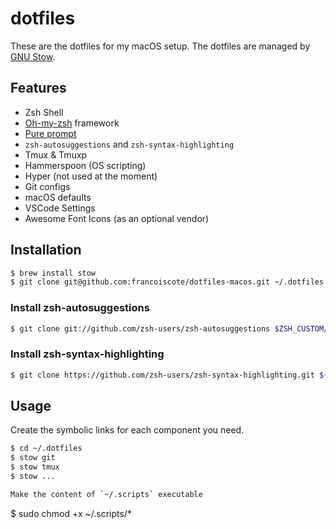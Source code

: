 # dotfiles

These are the dotfiles for my macOS setup. The dotfiles
are managed by [GNU Stow](https://www.gnu.org/software/stow/).

## Features

- Zsh Shell
- [Oh-my-zsh](https://ohmyz.sh/) framework
- [Pure prompt](https://github.com/sindresorhus/pure)
- `zsh-autosuggestions` and `zsh-syntax-highlighting`
- Tmux & Tmuxp
- Hammerspoon (OS scripting)
- Hyper (not used at the moment)
- Git configs
- macOS defaults
- VSCode Settings
- Awesome Font Icons (as an optional vendor)

## Installation

```sh
$ brew install stow
$ git clone git@github.com:francoiscote/dotfiles-macos.git ~/.dotfiles
```

### Install zsh-autosuggestions

```sh
$ git clone git://github.com/zsh-users/zsh-autosuggestions $ZSH_CUSTOM/plugins/zsh-autosuggestions
```

### Install zsh-syntax-highlighting

```sh
$ git clone https://github.com/zsh-users/zsh-syntax-highlighting.git ${ZSH_CUSTOM:-~/.oh-my-zsh/custom}/plugins/zsh-syntax-highlighting
```

## Usage

Create the symbolic links for each component you need.

```sh
$ cd ~/.dotfiles
$ stow git
$ stow tmux
$ stow ...

Make the content of `~/.scripts` executable
```

\$ sudo chmod +x ~/.scripts/\*

```

```
